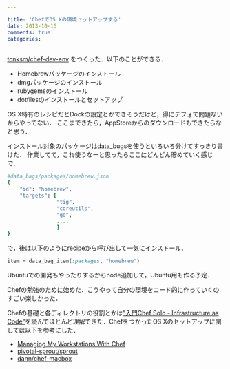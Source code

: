 ```yaml
---

title: 'ChefでOS Xの環境セットアップする'
date: 2013-10-16
comments: true
categories: 
---
```


[tcnksm/chef-dev-env](https://github.com/tcnksm/chef-dev-env) をつくった．以下のことができる．

- Homebrewパッケージのインストール
- dmgパッケージのインストール
- rubygemsのインストール
- dotfilesのインストールとセットアップ

OS X特有のレシピだとDockの設定とかできそうだけど，得にデフォで問題ないからやってない．
ここまできたら，AppStoreからのダウンロードもできたらなと思う．

インストール対象のパッケージはdata_bugsを使うといろいろ分けてすっきり書けた．
作業してて，これ使うなーと思ったらここにどんどん貯めていく感じで．

``` ruby
#data_bags/packages/homebrew.json
{
    "id": "homebrew",
    "targets": [
                "tig",
                "coreutils",
                "go",
                ....
                ]
}
```

で，後は以下のようにrecipeから呼び出して一気にインストール．

``` ruby
item = data_bag_item(:packages, "homebrew")
```

Ubuntuでの開発もやったりするからnode追加して，Ubuntu用も作る予定．

Chefの勉強のために始めた．こうやって自分の環境をコード的に作っていくのすごい楽しかった．

Chefの基礎と各ディレクトリの役割とかは["入門Chef Solo - Infrastructure as Code"](http://www.amazon.co.jp/%E5%85%A5%E9%96%80Chef-Solo-Infrastructure-as-Code-ebook/dp/B00BSPH158)を読んでほとんど理解できた．ChefをつかったOS Xのセットアップに関しては以下を参考にした．

- [Managing My Workstations With Chef](http://jtimberman.housepub.org/blog/2011/04/03/managing-my-workstations-with-chef/)
- [pivotal-sprout/sprout](https://github.com/pivotal-sprout/sprout)
- [dann/chef-macbox](https://github.com/dann/chef-macbox)




